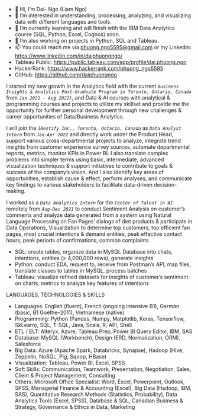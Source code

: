 - 👋 Hi, I’m Dai- Ngo (Liam Ngo)
- 👀 I’m interested in understanding, processing, analyzing, and visualizing data with different languages and tools.
- 🌱 I’m currently learning and will finish with the IBM Data Analytics course (SQL, Python, Excel, Cognos) soon.
- 💞️ I’m also working on projects in Python, SQL and Tableau.
- 📫 You could reach me via phuong.ngo5595@gmail.com or my Linkedin: https://www.linkedin.com/in/daiphuongngo/
- Tableau Public: https://public.tableau.com/app/profile/dai.phuong.ngo
- HackerRank: https://www.hackerrank.com/phuong_ngo5595
- GitHub: https://github.com/daiphuongngo

I started my new growth in the Analytics field with the current *`Business Insights & Analytics Post-Graduate Program in Toronto, Ontario, Canada`* from *`Jan 2021 - Aug 2022)`*, and Data & AI courses with analytical & programming courses and projects to utilize my skillset and provide me the opportunity for further personal development through new challenges & career opportunities of Data/Business Analytics.

I will join the *`iRestify Inc., Toronto, Ontario, Canada`* as *`Data Analyst Intern`* from *`Jan-Apr 2022`* and directly work under the Product Head, support various cross-departmental projects to analyze, integrate trend insights from customer experience survey sources, automate departmental reports, metrics, monitor KPIs in Power BI. I also translate complex problems into simpler terms using basic, intermediate, advanced visualization techniques & support initiatives to contribute to goals & success of the company’s vision. And I also identify key areas of opportunities, establish cause & effect, perform analyses, and communicate key findings to various stakeholders to facilitate data-driven decision-making.

I worked as a *`Data Analytics Intern`* for the *`Center of Talent in AI`* remotely from *`Aug-Dec 2021`* to conduct Sentiment Analysis on customer’s comments and analyze data generated from a system using Natural Language Processing on Fan Pages’ dialogs of diet products & participate in Data Operations, Visualization to determine top customers, top efficient fan pages, most crucial intentions & demand entities, peak effective contact hours, peak periods of confirmations, common complaints
+ SQL: create tables, organize data in MySQL Database into chats, intentions, entities (> 4,000,000 rows), generate insights
+ Python: conduct EDA, request to, receive from Postman’s API, map files, translate classes to tables in MySQL, process batches
+ Tableau: visualize refined datasets for insights of customer’s sentiment on charts, metrics to analyze key features of intentions

LANGUAGES, TECHNOLOGIES & SKILLS
- Languages:	English (fluent), French (ongoing intensive B1), German (basic, B1 Goethe–2011), Vietnamese (native)
- Programming:	Python (Pandas, Numpy, Matplotlib, Keras, Tensorflow, SkLearn), SQL, T-SQL, Java, Scala, R, API, Shell
- ETL / ELT:	Alteryx, Azure, Tableau Prep, Power BI Query Editor, IBM, SAS
- Database:	MySQL (Workbench), Design (ERD, Normalization, ORM), Salesforce 
- Big Data:	Azure (Apache Spark, Databricks, Synapse), Hadoop (Hive, Zeppelin, NoSQL, Pig, Sqoop, HBase)
- Visualization:	Tableau, Power BI, Excel, SPSS
- Soft Skills:	Communication, Teamwork, Presentation, Negotiation, Sales, Client & Project Management, Consulting
- Others:	Microsoft Office Specialist: Word, Excel, Powerpoint, Outlook, SPSS, Managerial Finance & Accounting (Excel), Big Data (Hadoop, IBM, SAS), Quantitative Research Methods (Statistics, Probability), Data Analytics Tools (Excel, SPSS), Database & SQL, Canadian Business & Strategy, Governance & Ethics in Data, Marketing 


